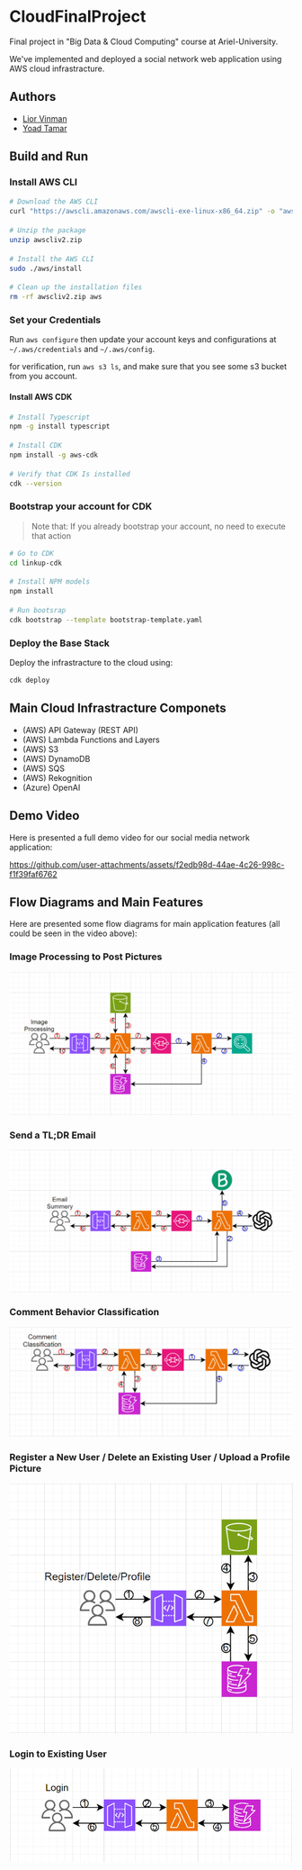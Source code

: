 # CloudFinalProject
Final project in "Big Data &amp; Cloud Computing" course at Ariel-University.

We've implemented and deployed a social network web application using AWS cloud infrastracture.

## Authors
- [Lior Vinman](https://github.com/liorvi35)
- [Yoad Tamar](https://github.com/YoadTamar)

## Build and Run
### Install AWS CLI
```bash
# Download the AWS CLI 
curl "https://awscli.amazonaws.com/awscli-exe-linux-x86_64.zip" -o "awscliv2.zip"

# Unzip the package
unzip awscliv2.zip

# Install the AWS CLI
sudo ./aws/install

# Clean up the installation files 
rm -rf awscliv2.zip aws
```

### Set your Credentials
Run `aws configure` then update your account keys and configurations at `~/.aws/credentials` and `~/.aws/config`.

for verification, run `aws s3 ls`, and make sure that you see some s3 bucket from you account. 

#### Install AWS CDK 
```bash
# Install Typescript
npm -g install typescript

# Install CDK
npm install -g aws-cdk

# Verify that CDK Is installed
cdk --version
```

### Bootstrap your account for CDK
> Note that: If you already bootstrap your account, no need to execute that action
```bash
# Go to CDK
cd linkup-cdk

# Install NPM models
npm install

# Run bootsrap
cdk bootstrap --template bootstrap-template.yaml
```

### Deploy the Base Stack
Deploy the infrastracture to the cloud using:
```bash
cdk deploy
```

## Main Cloud Infrastracture Componets
- (AWS) API Gateway (REST API)
- (AWS) Lambda Functions and Layers
- (AWS) S3
- (AWS) DynamoDB
- (AWS) SQS
- (AWS) Rekognition
- (Azure) OpenAI


## Demo Video
Here is presented a full demo video for our social media network application:

https://github.com/user-attachments/assets/f2edb98d-44ae-4c26-998c-f1f39faf6762

## Flow Diagrams and Main Features
Here are presented some flow diagrams for main application features (all could be seen in the video above):

### Image Processing to Post Pictures
<center><img src="https://github.com/liorvi35/CloudFinalProject/blob/main/flow_diagrams/image_processing.png" alt="description of the image"></center>

### Send a TL;DR Email
<center><img src="https://github.com/liorvi35/CloudFinalProject/blob/main/flow_diagrams/email_summery.png" alt="description of the image"></center>

### Comment Behavior Classification
<center><img src="https://github.com/liorvi35/CloudFinalProject/blob/main/flow_diagrams/comment_classification.png" alt="description of the image"></center>

### Register a New User / Delete an Existing User / Upload a Profile Picture
<center><img src="https://github.com/liorvi35/CloudFinalProject/blob/main/flow_diagrams/register_delete_profile.png" alt="description of the image"></center>

### Login to Existing User
<center><img src="https://github.com/liorvi35/CloudFinalProject/blob/main/flow_diagrams/login.png" alt="description of the image"></center>


